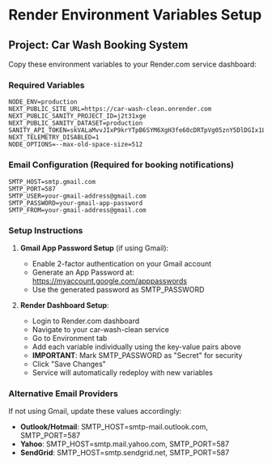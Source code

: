 # Render Environment Variables Setup

## Project: Car Wash Booking System

Copy these environment variables to your Render.com service dashboard:

### Required Variables
```
NODE_ENV=production
NEXT_PUBLIC_SITE_URL=https://car-wash-clean.onrender.com
NEXT_PUBLIC_SANITY_PROJECT_ID=j2t31xge
NEXT_PUBLIC_SANITY_DATASET=production
SANITY_API_TOKEN=skVALaMvvJIxP9krYTpB6SYM6XgH3fe60cDRTpVg05znY5DlDGIx1LvUMre94xah8O1bk6ZIiz5QwNz7aA6B5XisFj8mWid17JAgnWh5tuncOehX5gsYt2oNpVxfpS9xsa1YWxHCjMUxkwGeeH9bynKZGz5OQFwIeNARmmN3ajJCCEfgMUiO
NEXT_TELEMETRY_DISABLED=1
NODE_OPTIONS=--max-old-space-size=512
```

### Email Configuration (Required for booking notifications)
```
SMTP_HOST=smtp.gmail.com
SMTP_PORT=587
SMTP_USER=your-gmail-address@gmail.com
SMTP_PASSWORD=your-gmail-app-password
SMTP_FROM=your-gmail-address@gmail.com
```

### Setup Instructions
1. **Gmail App Password Setup** (if using Gmail):
   - Enable 2-factor authentication on your Gmail account
   - Generate an App Password at: https://myaccount.google.com/apppasswords
   - Use the generated password as SMTP_PASSWORD

2. **Render Dashboard Setup**:
   - Login to Render.com dashboard
   - Navigate to your car-wash-clean service
   - Go to Environment tab
   - Add each variable individually using the key-value pairs above
   - **IMPORTANT**: Mark SMTP_PASSWORD as "Secret" for security
   - Click "Save Changes"
   - Service will automatically redeploy with new variables

### Alternative Email Providers
If not using Gmail, update these values accordingly:
- **Outlook/Hotmail**: SMTP_HOST=smtp-mail.outlook.com, SMTP_PORT=587
- **Yahoo**: SMTP_HOST=smtp.mail.yahoo.com, SMTP_PORT=587
- **SendGrid**: SMTP_HOST=smtp.sendgrid.net, SMTP_PORT=587